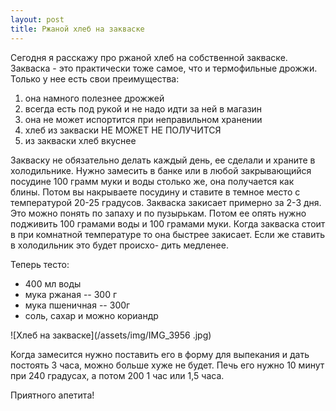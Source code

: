 ```yaml
---
layout: post
title: Ржаной хлеб на закваске
---
```


Сегодня я расскажу про ржаной хлеб на собственной закваске.
Закваска - это практически тоже самое, что и термофильные дрожжи. Только
у нее есть свои преимущества:
1. она намного полезнее дрожжей
2. всегда есть под рукой и не надо идти за ней в магазин
3. она не может испортится при неправильном хранении
4. хлеб из закваски НЕ МОЖЕТ НЕ ПОЛУЧИТСЯ
5. из закваски хлеб вкуснее

Закваску не обязательно делать каждый день, ее сделали и храните в
холодильнике. Нужно замесить в банке или в любой закрывающийся посудине
100 грамм муки и воды столько же, она получается как блины. Потом вы
накрываете посудину и ставите в темное место с температурой 20-25
градусов. Закваска закисает примерно за 2-3 дня. Это можно понять по
запаху и по пузырькам. Потом ее опять нужно подживить 100 грамами воды
и 100 грамами муки. Когда закваска стоит в при комнатной температуре
то она быстрее закисает. Если же ставить в холодильник это будет происхо-
дить медленее.

Теперь тесто:

- 400 мл воды
- мука ржаная -- 300 г
- мука пшеничная -- 300г
- соль, сахар и можно кориандр

![Хлеб на закваске](/assets/img/IMG_3956 .jpg)

Когда замесится нужно поставить его в форму для выпекания и дать постоять 3 часа, можно больше хуже не будет. Печь его нужно 10 минут при
240 градусах, а потом 200 1 час или 1,5 часа.

Приятного апетита!
